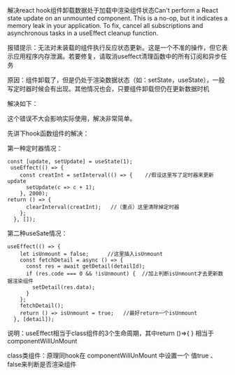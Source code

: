 解决react hook组件卸载数据处于加载中渲染组件状态Can't perform a React state update on an unmounted component. This is a no-op, but it indicates a memory leak in your application. To fix, cancel all subscriptions and asynchronous tasks in a useEffect cleanup function.


报错提示：无法对未装载的组件执行反应状态更新。这是一个不准的操作，但它表示应用程序内存泄漏。若要修复，请取消useffect清理函数中的所有订阅和异步任务

原因：组件卸载了，但是仍处于渲染数据状态（如：setState，useState），一般写定时器时候会有出现。其他情况也会，只要组件卸载但仍在更新数据时机

解决如下：

这个错误不大会影响实际使用，解决非常简单。

先讲下hook函数组件的解决：

第一种定时器情况：

```
const [update, setUpdate] = useState(1);
 useEffect(() => {
    const creatInt = setInterval(() => {    //假设这里写了定时器来更新update
      setUpdate(c => c + 1);
    }, 2000);
return () => {
      clearInterval(creatInt);   //（重点）这里清除掉定时器  
    };
  }, []);
```

第二种useSate情况：
```
useEffect(() => {
    let isUnmount = false;      //这里插入isUnmount
    const fetchDetail = async () => {
      const res = await getDetail(detailId);
      if (res.code === 0 && !isUnmount) {  //加上判断isUnmount才去更新数据渲染组件
        setDetail(res.data);
      }
    };
    fetchDetail();
    return () => isUnmount = true;   //最好return一个isUnmount
  }, [detail]);
```

说明：useEffect相当于class组件的3个生命周期，其中return ()=>{ }  相当于 componentWillUnMount

class类组件：原理同hook在 componentWillUnMount 中设置一个 值true 、false来判断是否渲染组件